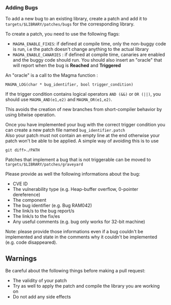 ### Adding Bugs

To add a new bug to an existing library, create a patch and add it to
`targets/$LIBRARY/patches/bugs` for the corresponding library.

To create a patch, you need to use the following flags:
* `MAGMA_ENABLE_FIXES`: if defined at compile time, only the non-buggy code is
  run, i.e the patch doesn't change anything to the actual library
* `MAGMA_ENABLE_CANARIES` : if defined at compile time, canaries are enabled and
  the buggy code should run. You should also insert an "oracle" that will report
  when the bug is **Reached** and **Triggered**

An "oracle" is a call to the Magma function :
```
MAGMA_LOG(char * bug_identifier, bool trigger_condition)

```

If the trigger condition contains logical operators `AND (&&)` or `OR (||)`,
you should use `MAGMA_AND(e1,e2)` and `MAGMA_OR(e1,e2)`.

This avoids the creation of new branches from short-compiler behavior by using bitwise operation.

Once you have implemented your bug with the correct trigger condition you can create a new patch file named `bug_identifier.patch`  
Also your patch must not contain an empty line at the end otherwise your patch won't be able to be applied. A simple way of avoiding this is to use
```
git diff>./PATH
```

Patches that implement a bug that is not triggerable can be moved to `targets/$LIBRARY/patches/graveyard`

Please provide as well the following informations about the bug:

* CVE ID
* The vulnerability type (e.g. Heap-buffer overflow, 0-pointer dereference)
* The component
* The bug identifier (e.g. Bug RAM042)
* The link/s to the bug report/s
* The link/s to the fix/es
* Any useful comments (e.g. bug only works for 32-bit machine)

Note: please provide those informations even if a bug couldn't be implemented and state in the comments why it couldn't be implemented (e.g. code disappeared).

## Warnings

Be careful about the following things before making a pull request:

* The validity of your patch
* Try as well to apply the patch and compile the library you are working on
* Do not add any side effects
